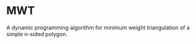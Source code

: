 MWT
===

A dynamic programming algorithm for minimum weight triangulation of a simple n-sided polygon.
